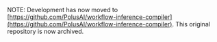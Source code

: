 NOTE: Development has now moved to [https://github.com/PolusAI/workflow-inference-compiler](https://github.com/PolusAI/workflow-inference-compiler). This original repository is now archived.